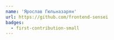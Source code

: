 ```yaml
---
name: 'Ярослав Гюльназарян'
url: https://github.com/frontend-sensei
badges:
  - first-contribution-small
---
```

